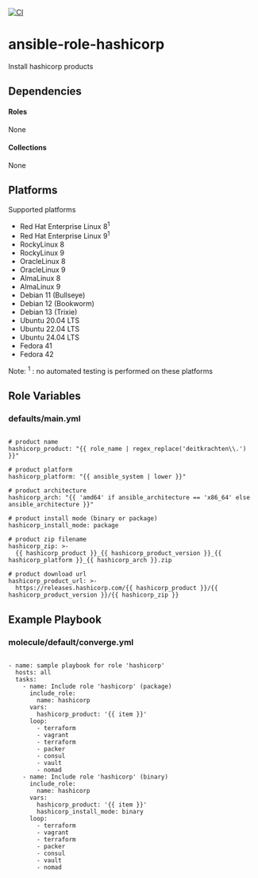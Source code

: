 [![CI](https://github.com/de-it-krachten/ansible-role-hashicorp/workflows/CI/badge.svg?event=push)](https://github.com/de-it-krachten/ansible-role-hashicorp/actions?query=workflow%3ACI)


# ansible-role-hashicorp

Install hashicorp products 



## Dependencies

#### Roles
None

#### Collections
None

## Platforms

Supported platforms

- Red Hat Enterprise Linux 8<sup>1</sup>
- Red Hat Enterprise Linux 9<sup>1</sup>
- RockyLinux 8
- RockyLinux 9
- OracleLinux 8
- OracleLinux 9
- AlmaLinux 8
- AlmaLinux 9
- Debian 11 (Bullseye)
- Debian 12 (Bookworm)
- Debian 13 (Trixie)
- Ubuntu 20.04 LTS
- Ubuntu 22.04 LTS
- Ubuntu 24.04 LTS
- Fedora 41
- Fedora 42

Note:
<sup>1</sup> : no automated testing is performed on these platforms

## Role Variables
### defaults/main.yml
<pre><code>
# product name
hashicorp_product: "{{ role_name | regex_replace('deitkrachten\\.') }}"

# product platform
hashicorp_platform: "{{ ansible_system | lower }}"

# product architecture
hashicorp_arch: "{{ 'amd64' if ansible_architecture == 'x86_64' else ansible_architecture }}"

# product install mode (binary or package)
hashicorp_install_mode: package

# product zip filename
hashicorp_zip: >-
  {{ hashicorp_product }}_{{ hashicorp_product_version }}_{{ hashicorp_platform }}_{{ hashicorp_arch }}.zip

# product download url
hashicorp_product_url: >-
  https://releases.hashicorp.com/{{ hashicorp_product }}/{{ hashicorp_product_version }}/{{ hashicorp_zip }}
</pre></code>




## Example Playbook
### molecule/default/converge.yml
<pre><code>
- name: sample playbook for role 'hashicorp'
  hosts: all
  tasks:
    - name: Include role 'hashicorp' (package)
      include_role:
        name: hashicorp
      vars:
        hashicorp_product: '{{ item }}'
      loop:
        - terraform
        - vagrant
        - terraform
        - packer
        - consul
        - vault
        - nomad
    - name: Include role 'hashicorp' (binary)
      include_role:
        name: hashicorp
      vars:
        hashicorp_product: '{{ item }}'
        hashicorp_install_mode: binary
      loop:
        - terraform
        - vagrant
        - terraform
        - packer
        - consul
        - vault
        - nomad
</pre></code>
